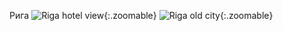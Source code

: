 ---
---
Рига
![Riga hotel view]({{site.url}}/assets/images/riga_hotel.jpg){:.zoomable}
![Riga old city]({{site.url}}/assets/images/riga_old_city.jpg){:.zoomable}